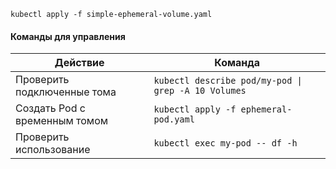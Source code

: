 ```shell
kubectl apply -f simple-ephemeral-volume.yaml
```


#### **Команды для управления**

| Действие                                     | Команда |
| ------------------------------------------------------ | ---------------- |
| Проверить подключенные тома | `kubectl describe pod/my-pod \| grep -A 10 Volumes`               |
| Создать Pod с временным томом  | `kubectl apply -f ephemeral-pod.yaml`               |
| Проверить использование        | `kubectl exec my-pod -- df -h`               |c/my-pvc`               |e64 --decode     |`